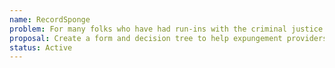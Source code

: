 ```yaml
---
name: RecordSponge
problem: For many folks who have had run-ins with the criminal justice system, punishment doesn't end with the end of their sentence. Well past the period of incarceration, a criminal conviction can follow a person around for the rest of their life, preventing them from accessing housing, employment, and services which might otherwise help them integrate back into society.
proposal: Create a form and decision tree to help expungement providers at the Multnomah County Public Defender's office quickly determine which items on an applicant's record are eligible for expungement.
status: Active
---
```

